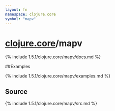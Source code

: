 ```yaml
---
layout: fn
namespace: clojure.core
symbol: "mapv"
---
```


# [clojure.core](../)/mapv

{% include 1.5.1/clojure.core/mapv/docs.md %}

##Examples

{% include 1.5.1/clojure.core/mapv/examples.md %}
## Source
{% include 1.5.1/clojure.core/mapv/src.md %}

